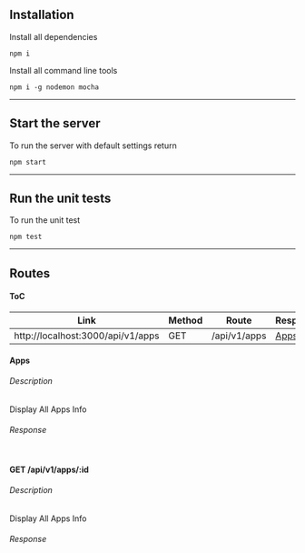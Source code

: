 ## Installation

Install all dependencies
```
npm i
```

Install all command line tools
```
npm i -g nodemon mocha
```


---


## Start the server
To run the server with default settings return
```
npm start
```


---


## Run the unit tests
To run the unit test
```
npm test
```


---


## Routes


#### ToC
| Link | Method | Route | Response |
|---|---|---|---|
| http://localhost:3000/api/v1/apps | GET | /api/v1/apps | [Apps](#apps)


#### Apps
###### Description
Display All Apps Info
###### Response
```

```
</a>


#### GET /api/v1/apps/:id
###### Description
Display All Apps Info
###### Response
```

```
